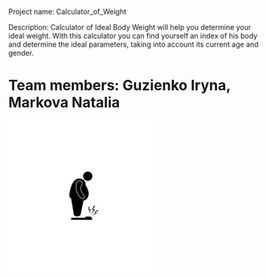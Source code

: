
Project name: Calculator_of_Weight

Description: Calculator of Ideal Body Weight will help you determine your ideal weight.
With this calculator you can find yourself an index of his body and determine the ideal parameters, taking into account its current age and gender.

Team members: Guzienko Iryna, Markova Natalia
=============================================

![icon for project](https://github.com/IrinaVG/MobiApp/blob/master/img/1.png)